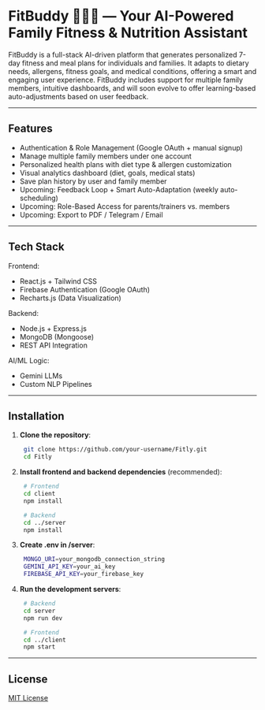 # FitBuddy 🏋️‍♂️🥗 — Your AI-Powered Family Fitness & Nutrition Assistant

FitBuddy is a full-stack AI-driven platform that generates personalized 7-day fitness and meal plans for individuals and families. It adapts to dietary needs, allergens, fitness goals, and medical conditions, offering a smart and engaging user experience. FitBuddy includes support for multiple family members, intuitive dashboards, and will soon evolve to offer learning-based auto-adjustments based on user feedback.

---

## Features

- Authentication & Role Management (Google OAuth + manual signup)
- Manage multiple family members under one account
- Personalized health plans with diet type & allergen customization
- Visual analytics dashboard (diet, goals, medical stats)
- Save plan history by user and family member
- Upcoming: Feedback Loop + Smart Auto-Adaptation (weekly auto-scheduling)
- Upcoming: Role-Based Access for parents/trainers vs. members
- Upcoming: Export to PDF / Telegram / Email

---

## Tech Stack

Frontend:
- React.js + Tailwind CSS
- Firebase Authentication (Google OAuth)
- Recharts.js (Data Visualization)

Backend:
- Node.js + Express.js
- MongoDB (Mongoose)
- REST API Integration

AI/ML Logic:
- Gemini LLMs
- Custom NLP Pipelines

---

## Installation

1. **Clone the repository**:
   ```bash
    git clone https://github.com/your-username/Fitly.git
    cd Fitly
   ```

2. **Install frontend and backend dependencies** (recommended):
   ```bash
    # Frontend
    cd client
    npm install

    # Backend
    cd ../server
    npm install
   ```

3. **Create .env in /server**:
   ```bash
    MONGO_URI=your_mongodb_connection_string
    GEMINI_API_KEY=your_ai_key
    FIREBASE_API_KEY=your_firebase_key
   ```

4. **Run the development servers**:
   ```bash
    # Backend
    cd server
    npm run dev

    # Frontend
    cd ../client
    npm start
   ```

---

## License

[MIT License](LICENSE)